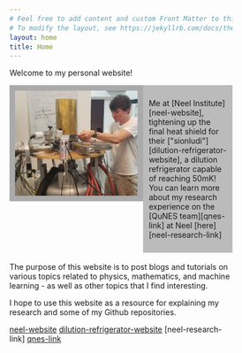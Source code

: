 ```yaml
---
# Feel free to add content and custom Front Matter to this file.
# To modify the layout, see https://jekyllrb.com/docs/themes/#overriding-theme-defaults
layout: home
title: Home
---
```

Welcome to my personal website!
<!-- <link rel="stylesheet" type="text/css" href="https://github.com/JacobHA/JacobHA.github.io/css/style.css"> -->
<style>
* {
  box-sizing: border-box;
}

/* Create two unequal columns that floats next to each other */
.column {
    float: left;
    padding: 10px;
}

.left {
    width: 60%; 
    height
}

.right {
    width: 40%;
}

/* Clear floats after the columns */
.row:after {
    content: "";
    display: table;
    clear: both;
}
</style>

<div class="row">
  <div class="column left" style="background-color:#aaa;">
    <img align = "left" src="assets/20190626neelpic.PNG" width = 400px>

  </div>
  <div class="column right" style="background-color:#bbb;">
    <p>Me at [Neel Institute][neel-website], tightening up the final heat shield for their ["sionludi"][dilution-refrigerator-website], a dilution refrigerator capable of reaching 50mK! You can learn more about my research experience on the [QuNES team][qnes-link] at Neel [here][neel-research-link]</p>
  </div>
</div>


<br>
<div class="row-after">
The purpose of this website is to post blogs and tutorials on various topics related to physics, mathematics, and machine learning - as well as other topics that I find interesting.

I hope to use this website as a resource for explaining my research and some of my Github repositories.
<!-- 
P.S. There are:
You can find the source of this project
[here](https://github.com/SimonDosda/gp-blog). -->
[neel-website](https://neel.cnrs.fr/en)
[dilution-refrigerator-website](https://en.wikipedia.org/wiki/Dilution_refrigerator)
[neel-research-link]
[qnes-link](https://neel.cnrs.fr/en/equipes-poles-et-services/nano-electronique-quantique-et-spectroscopie-qunes)